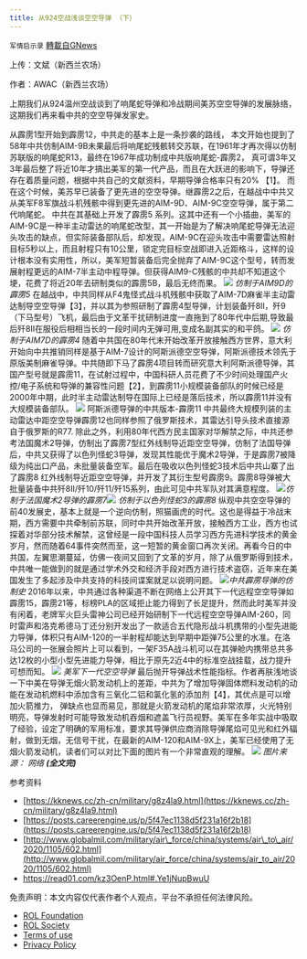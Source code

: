 ```yaml
---
title: 从924空战浅谈空空导弹 （下）
---
```

`军情启示录` [轉載自GNews](https://gnews.org/zh-hans/1947801/)

上传：文斌（新西兰农场）

作者：AWAC（新西兰农场）

上期我们从924温州空战谈到了响尾蛇导弹和冷战期间美苏空空导弹的发展脉络，这期我们再来看中共的空空导弹发家史。

从霹雳1型开始到霹雳12，中共走的基本上是一条抄袭的路线， 本文开始也提到了58年中共仿制AIM-9B未果最后将响尾蛇残骸转交苏联，在1961年才再次得以仿制苏联版的响尾蛇R13，最终在1967年成功制成中共版响尾蛇-霹雳2， 真可谓3年又3年最后整了将近10年才搞出美军的第一代产品，而且在大跃进的影响下，导弹还存在着质量问题，根据中共自己的文献资料，早期导弹合格率只有20% 【1】。 而在这个时候，美苏早已装备了更先进的空空导弹。继霹雳2之后，在越战中中共又从美军F8军旗战斗机残骸中得到更先进的AIM-9D、AIM-9C空空导弹，属于第二代响尾蛇。 中共在其基础上开发了霹雳5 系列。这其中还有一个小插曲，美军的AIM-9C是一种半主动雷达的响尾蛇改型，其一开始是为了解决响尾蛇导弹无法迎头攻击的缺点，但实际装备部队后，却发现，AIM-9C在迎头攻击中需要雷达照射目标5秒以上，而且射程只有10公里，锁定完目标空战即进入近距格斗，这样的设计根本没有实用性，所以，美军短暂装备后完全抛弃了AIM-9C这个型号，转而发展射程更远的AIM-7半主动中程导弹。但获得AIM9-C残骸的中共却不知道这个埂，花费了将近20年去研制类似的霹雳5B，最后无终而果。
![](https://assets.gnews.org/wp-content/uploads/2022/02/图片1-8.png)
*仿制于AIM9D的霹雳5*
在越战中，中共同样从F4鬼怪式战斗机残骸中获取了AIM-7D麻雀半主动雷达制导空空导弹【3】，并以其为参照研制了霹雳4型导弹，计划装备歼8II，歼9（下马型号）飞机，最后由于文革干扰研制进度一直拖到了80年代中后期,导致最后歼8II在服役后相相当长的一段时间内无弹可用,变成名副其实的和平鸽。
![](https://assets.gnews.org/wp-content/uploads/2022/02/图片2.png)
*仿制于AIM7D的霹雳4*
随着中共国在80年代末开始改革开放接触西方世界，意大利开始向中共推销同样是基于AIM-7设计的阿斯派德空空导弹，阿斯派德技术领先于原版美制麻雀导弹。中共随即下马了霹雳4项目转而研究意大利阿斯派德导弹，其国产型号就是霹雳11，在试射过程中，中国科研人员花费了不少时间处理国产火控/电子系统和导弹的兼容性问题【2】，到霹雳11小规模装备部队的时候已经是2000年中期，此时半主动雷达制导在国际上已经是落后技术，所以霹雳11并没有大规模装备部队。
![](https://assets.gnews.org/wp-content/uploads/2022/02/图片3.png)
阿斯派德导弹的中共版本-霹雳11
中共最终大规模列装的主动雷达中距空空导弹霹雳12也同样参照了俄罗斯技术，其雷达引导头技术直接源自于俄罗斯的R77. 除此之外，利用80年代西方民主国家对华解禁之际，中共还参考法国魔术2导弹，仿制出了霹雳7型红外线制导近距空空导弹，仿制了法国导弹后，中共又获得了以色列怪蛇3导弹，发现其性能优于魔术2导弹，于是霹雳7被降级为纯出口产品，未批量装备空军。最后在吸收以色列怪蛇3技术后中共山寨了出了霹雳8 红外线制导近距空空导弹，并开发了其衍生型号霹雳9。霹雳8导弹被大批量装备中共歼8II/歼10/歼11/歼15系列，由此可见中共军队对其满意程度。
![](https://assets.gnews.org/wp-content/uploads/2022/02/图片4-2.png)*仿制于法国魔术2导弹的霹雳7*![](https://assets.gnews.org/wp-content/uploads/2022/02/图片5.png)
*仿制于以色列怪蛇3的霹雳8*
纵观中共空空导弹的前40发展史，基本上就是一个逆向仿制，照猫画虎的时代。这也是得益于冷战末期，西方需要中共牵制前苏联，同时中共开始改革开放，接触西方工业，西方也试探着对华部分技术解禁，这曾经是一段中国科技人员学习西方先进科学技术的黄金岁月，然而随着64事件突然而至，这一短暂的黄金窗口再次关闭。再看今日的中共国，左翼思潮蔓延，仿佛一夜间又回到了文革的岁月，除了从俄罗斯得到技术，中共唯一能做到的就是通过学术外交和经济手段对西方进行技术盗窃，近年来在美国发生了多起涉及中共支持的科技间谍案就足以说明问题。
![](https://assets.gnews.org/wp-content/uploads/2022/02/图片6.png)*中共霹雳导弹的仿制史*
2016年以来，中共通过各种渠道不断在网络上公开其下一代远程空空导弹如霹雳15，霹雳21等，标榜PLA的区域拒止能力得到了长足提升，然而此时美军并没有闲着，老牌军火巨头雷神公司已经开始研制下一代远程空空导弹AIM-260，同时雷声和洛克希德马丁还分别开发出了一款适合五代隐形战斗机携带的小型先进能力导弹，体积只有AIM-120的一半射程却能达到早期中距弹75公里的水准。在洛马公司的一张展会照片上可以看到，一架F35A战斗机可以在其弹舱内携带总共多达12枚的小型小型先进能力导弹，相比于原先2近4中的标准空战挂载，战力提升可想而知。
![](https://assets.gnews.org/wp-content/uploads/2022/02/图片7.png)
*美军下一代空空导弹*
最后抛开导弹战术性能指标。作者再肤浅地谈一下中美在导弹无烟火箭发动机上的差距，中共为了增加导弹固体燃料发动机的动能在发动机燃料中添加含有三氧化二铝和氯化氢的添加剂【4】，其优点是可以增加火箭推力， 弹缺点也显而易见，那就是火箭发动机的尾焰非常浓厚，火光特别明亮，导弹发射时可能导致发动机吞烟和遮盖飞行员视野。美军在多年实战中吸取了经验，设定了明确的军用标准，要求其导弹供应商消除导弹尾焰可见光和红外辐射，做到无烟，无信号干扰，在最新的AIM-120和AIM-9X上，美军已经使用了无烟火箭发动机，读者们可以对比下面的图片有一个非常直观的理解。
![](https://assets.gnews.org/wp-content/uploads/2022/02/图片8.png)
*图片来源： 网络*
***(全文完)***

参考资料

- [https://kknews.cc/zh-cn/military/g8z4la9.html](https://kknews.cc/zh-cn/military/g8z4la9.html)
- [https://posts.careerengine.us/p/5f47ec1138d5f231a16f2b18](https://posts.careerengine.us/p/5f47ec1138d5f231a16f2b18)
- [http://www.globalmil.com/military/air\_force/china/systems/air\_to\_air/2020/1105/602.html](http://www.globalmil.com/military/air_force/china/systems/air_to_air/2020/1105/602.html)
- https://read01.com/kz3OenP.html#.Ye1jNupBwuU




 

免责声明：本文内容仅代表作者个人观点，平台不承担任何法律风险。

- [ROL Foundation](https://rolfoundation.org/)
- [ROL Society](https://rolsociety.org/)
- [Terms of use](https://gnews.org/terms-of-use-3/)
- [Privacy Policy](https://gnews.org/privacy-policy/)
